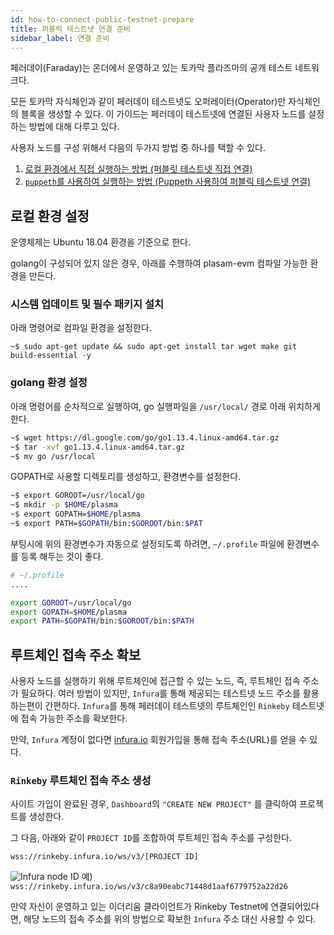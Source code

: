 ```yaml
---
id: how-to-connect-public-testnet-prepare
title: 퍼블릭 테스트넷 연결 준비
sidebar_label: 연결 준비
---
```


페러데이(Faraday)는 온더에서 운영하고 있는 토카막 플라즈마의 공개 테스트 네트워크다.

모든 토카막 자식체인과 같이 페러데이 테스트넷도 오퍼레이터(Operator)만 자식체인의 블록을 생성할 수 있다. 이 가이드는 페러데이 테스트넷에 연결된 사용자 노드를 설정하는 방법에 대해 다루고 있다.

사용자 노드를 구성 위해서 다음의 두가지 방법 중 하나를 택할 수 있다.
1. [로컬 환경에서 직접 실행하는 방법 (퍼블릿 테스트넷 직접 연결)](how-to-connect-public-testnet-manually)
2. [`puppeth`를 사용하여 실행하는 방법 (Puppeth 사용하여 퍼블릭 테스트넷 연결)](how-to-connect-public-testnet-puppeth)

## 로컬 환경 설정

운영체제는 Ubuntu 18.04 환경을 기준으로 한다.

golang이 구성되어 있지 않은 경우, 아래를 수행하여 plasam-evm 컴파일 가능한 환경을 만든다.

### 시스템 업데이트 및 필수 패키지 설치

아래 명령어로 컴파일 환경을 설정한다.

```shell
~$ sudo apt-get update && sudo apt-get install tar wget make git build-essential -y
```

### golang 환경 설정

아래 명령어를 순차적으로 실행하여, go 실행파일을 `/usr/local/` 경로 아래 위치하게 한다.

```bash
~$ wget https://dl.google.com/go/go1.13.4.linux-amd64.tar.gz
~$ tar -xvf go1.13.4.linux-amd64.tar.gz
~$ mv go /usr/local
```

GOPATH로 사용할 디렉토리를 생성하고, 환경변수를 설정한다.

```bash
~$ export GOROOT=/usr/local/go
~$ mkdir -p $HOME/plasma
~$ export GOPATH=$HOME/plasma
~$ export PATH=$GOPATH/bin:$GOROOT/bin:$PAT
```

부팅시에 위의 환경변수가 자동으로 설정되도록 하려면, `~/.profile` 파일에 환경변수를 등록 해두는 것이 좋다.

```sh
# ~/.profile
....

export GOROOT=/usr/local/go
export GOPATH=$HOME/plasma
export PATH=$GOPATH/bin:$GOROOT/bin:$PATH
```

## 루트체인 접속 주소 확보
사용자 노드를 실행하기 위해 루트체인에 접근할 수 있는 노드, 즉, 루트체인 접속 주소가 필요하다. 여러 방법이 있지만, `Infura`를 통해 제공되는 테스트넷 노드 주소를 활용하는편이 간편하다. `Infura`를 통해 페러데이 테스트넷의 루트체인인 `Rinkeby` 테스트넷에 접속 가능한 주소를 확보한다.

만약, `Infura` 계정이 없다면 [infura.io](https://infura.io/) 회원가입을 통해 접속 주소(URL)를 얻을 수 있다.

### `Rinkeby` 루트체인 접속 주소 생성

사이트 가입이 완료된 경우, `Dashboard`의 `"CREATE NEW PROJECT"` 를 클릭하여 프로젝트를 생성한다.

그 다음, 아래와 같이 `PROJECT ID`를 조합하여 루트체인 접속 주소를 구성한다.

`wss://rinkeby.infura.io/ws/v3/[PROJECT ID]`

![Infura node ID](assets/guides_create-infura-node.png)
예) `wss://rinkeby.infura.io/ws/v3/c8a90eabc71448d1aaf6779752a22d26`

만약 자신이 운영하고 있는 이더리움 클라이언트가 Rinkeby Testnet에 연결되어있다면, 해당 노드의 접속 주소를 위의 방법으로 확보한 `Infura` 주소 대신 사용할 수 있다.
